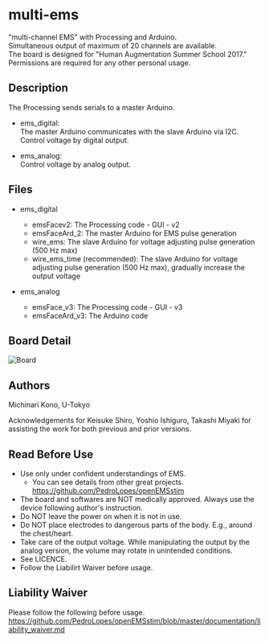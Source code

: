 # multi-ems

"multi-channel EMS" with Processing and Arduino.  
Simultaneous output of maximum of 20 channels are available.  
The board is designed for "Human Augmentation Summer School 2017."  
Permissions are required for any other personal usage.


## Description

The Processing sends serials to a master Arduino.


- ems_digital:  
  The master Arduino communicates with the slave Arduino via I2C.
  Control voltage by digital output.

- ems_analog:  
  Control voltage by analog output.


## Files

- ems_digital
  - emsFacev2: The Processing code - GUI - v2
  - emsFaceArd_2: The master Arduino for EMS pulse generation
  - wire_ems: The slave Arduino for voltage adjusting pulse generation (500 Hz max)
  - wire_ems_time (recommended): The slave Arduino for voltage adjusting pulse generation (500 Hz max), gradually increase the output voltage


- ems_analog
  - emsFace_v3: The Processing code - GUI - v3
  - emsFaceArd_v3: The Arduino code


## Board Detail

![Board](https://github.com/rkmtlab/multi-ems/tree/master/image/boardinfo.jpg)



## Authors

Michinari Kono, U-Tokyo

Acknowledgements for Keisuke Shiro, Yoshio Ishiguro, Takashi Miyaki for assisting the work for both previous and prior versions.


## Read Before Use

- Use only under confident understandings of EMS. 
  - You can see details from other great projects. https://github.com/PedroLopes/openEMSstim
- The board and softwares are NOT medically approved. Always use the device following author's instruction.
- Do NOT leave the power on when it is not in use.
- Do NOT place electrodes to dangerous parts of the body. E.g., around the chest/heart.
- Take care of the output voltage. While manipulating the output by the analog version, the volume may rotate in unintended conditions.
- See LICENCE.
- Follow the Liabilirt Waiver before usage.


## Liability Waiver

Please follow the following before usage.
https://github.com/PedroLopes/openEMSstim/blob/master/documentation/liability_waiver.md
